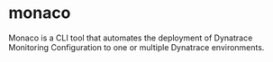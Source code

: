# monaco
Monaco is a CLI tool that automates the deployment of Dynatrace Monitoring Configuration to one or multiple Dynatrace environments.
